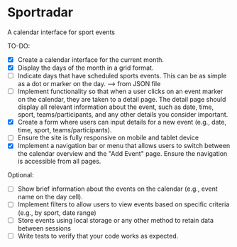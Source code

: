 # Sportradar
A calendar interface for sport events

TO-DO:
- [x] Create a calendar interface for the current month.
- [x] Display the days of the month in a grid format.
- [ ] Indicate days that have scheduled sports events. This can be as simple as a dot or marker on the day. --> from JSON file
- [ ] Implement functionality so that when a user clicks on an event marker on the calendar, they are taken to a detail page. The detail page should display all relevant information about the event, such as date,
  time, sport, teams/participants, and any other details you consider important.
- [x] Create a form where users can input details for a new event (e.g., date, time, sport,
  teams/participants).
- [ ] Ensure the site is fully responsive on mobile and tablet device
- [x] Implement a navigation bar or menu that allows users to switch between the calendar overview and the "Add Event" page. Ensure the navigation is accessible from all pages.

Optional: 
- [ ] Show brief information about the events on the calendar (e.g., event name on the day cell).
- [ ] Implement filters to allow users to view events based on specific criteria (e.g., by sport, date range)
- [ ] Store events using local storage or any other method to retain data between sessions
- [ ] Write tests to verify that your code works as expected.
